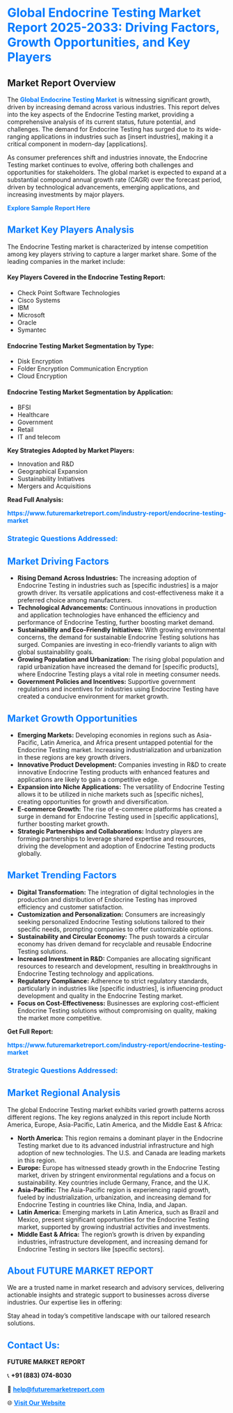 <h1 style="color: #007BFF;">Global Endocrine Testing Market Report 2025-2033: Driving Factors, Growth Opportunities, and Key Players</h1>

<section id="overview">
<h2>Market Report Overview</h2>
<p>The <a href="https://www.futuremarketreport.com/industry-report/endocrine-testing-market" style="color: #007BFF; text-decoration: none;"><strong>Global Endocrine Testing Market</strong></a> is witnessing significant growth, driven by increasing demand across various industries. This report delves into the key aspects of the Endocrine Testing market, providing a comprehensive analysis of its current status, future potential, and challenges. The demand for Endocrine Testing has surged due to its wide-ranging applications in industries such as [insert industries], making it a critical component in modern-day [applications].</p>
<p>As consumer preferences shift and industries innovate, the Endocrine Testing market continues to evolve, offering both challenges and opportunities for stakeholders. The global market is expected to expand at a substantial compound annual growth rate (CAGR) over the forecast period, driven by technological advancements, emerging applications, and increasing investments by major players.</p>
</section>

<section id="overview">
<p><a href="https://www.futuremarketreport.com/request-sample/reportId=34733" style="color: #007BFF; text-decoration: none;"><strong>Explore Sample Report Here</strong></a></p>
</section>

<section id="key-players">
<h2 style="color: #007BFF;">Market Key Players Analysis</h2>
<p>The Endocrine Testing market is characterized by intense competition among key players striving to capture a larger market share. Some of the leading companies in the market include:</p>
<h4>Key Players Covered in the Endocrine Testing Report:</h4>
<ul><li>Check Point Software Technologies</li><li>Cisco Systems</li><li>IBM</li><li>Microsoft</li><li>Oracle</li><li>Symantec</li></ul>
<h4>Endocrine Testing Market Segmentation by Type:</h4>
<ul><li>Disk Encryption</li><li>Folder Encryption Communication Encryption</li><li>Cloud Encryption</li></ul>

<h4>Endocrine Testing Market Segmentation by Application:</h4>
<ul><li>BFSI</li><li>Healthcare</li><li>Government</li><li>Retail</li><li>IT and telecom</li></ul>
<p><strong>Key Strategies Adopted by Market Players:</strong></p>
<ul>
<li>Innovation and R&D</li>
<li>Geographical Expansion</li>
<li>Sustainability Initiatives</li>
<li>Mergers and Acquisitions</li>
</ul>
</section>

<section>
<p><strong>Read Full Analysis: </strong></p><a href="https://www.futuremarketreport.com/industry-report/endocrine-testing-market" style="color: #007BFF; text-decoration: none;"><strong>https://www.futuremarketreport.com/industry-report/endocrine-testing-market</strong></a>
<h3 style="color: #007BFF;">Strategic Questions Addressed:</h3>
</section>

<section id="driving-factors">
<h2 style="color: #007BFF;">Market Driving Factors</h2>
<ul>
<li><strong>Rising Demand Across Industries:</strong> The increasing adoption of Endocrine Testing in industries such as [specific industries] is a major growth driver. Its versatile applications and cost-effectiveness make it a preferred choice among manufacturers.</li>
<li><strong>Technological Advancements:</strong> Continuous innovations in production and application technologies have enhanced the efficiency and performance of Endocrine Testing, further boosting market demand.</li>
<li><strong>Sustainability and Eco-Friendly Initiatives:</strong> With growing environmental concerns, the demand for sustainable Endocrine Testing solutions has surged. Companies are investing in eco-friendly variants to align with global sustainability goals.</li>
<li><strong>Growing Population and Urbanization:</strong> The rising global population and rapid urbanization have increased the demand for [specific products], where Endocrine Testing plays a vital role in meeting consumer needs.</li>
<li><strong>Government Policies and Incentives:</strong> Supportive government regulations and incentives for industries using Endocrine Testing have created a conducive environment for market growth.</li>
</ul>
</section>

<section id="growth-opportunities">
<h2 style="color: #007BFF;">Market Growth Opportunities</h2>
<ul>
<li><strong>Emerging Markets:</strong> Developing economies in regions such as Asia-Pacific, Latin America, and Africa present untapped potential for the Endocrine Testing market. Increasing industrialization and urbanization in these regions are key growth drivers.</li>
<li><strong>Innovative Product Development:</strong> Companies investing in R&D to create innovative Endocrine Testing products with enhanced features and applications are likely to gain a competitive edge.</li>
<li><strong>Expansion into Niche Applications:</strong> The versatility of Endocrine Testing allows it to be utilized in niche markets such as [specific niches], creating opportunities for growth and diversification.</li>
<li><strong>E-commerce Growth:</strong> The rise of e-commerce platforms has created a surge in demand for Endocrine Testing used in [specific applications], further boosting market growth.</li>
<li><strong>Strategic Partnerships and Collaborations:</strong> Industry players are forming partnerships to leverage shared expertise and resources, driving the development and adoption of Endocrine Testing products globally.</li>
</ul>
</section>

<section id="trending-factors">
<h2 style="color: #007BFF;">Market Trending Factors</h2>
<ul>
<li><strong>Digital Transformation:</strong> The integration of digital technologies in the production and distribution of Endocrine Testing has improved efficiency and customer satisfaction.</li>
<li><strong>Customization and Personalization:</strong> Consumers are increasingly seeking personalized Endocrine Testing solutions tailored to their specific needs, prompting companies to offer customizable options.</li>
<li><strong>Sustainability and Circular Economy:</strong> The push towards a circular economy has driven demand for recyclable and reusable Endocrine Testing solutions.</li>
<li><strong>Increased Investment in R&D:</strong> Companies are allocating significant resources to research and development, resulting in breakthroughs in Endocrine Testing technology and applications.</li>
<li><strong>Regulatory Compliance:</strong> Adherence to strict regulatory standards, particularly in industries like [specific industries], is influencing product development and quality in the Endocrine Testing market.</li>
<li><strong>Focus on Cost-Effectiveness:</strong> Businesses are exploring cost-efficient Endocrine Testing solutions without compromising on quality, making the market more competitive.</li>
</ul>
</section>

<section>
<p><strong>Get Full Report: </strong></p><a href="https://www.futuremarketreport.com/industry-report/endocrine-testing-market" style="color: #007BFF; text-decoration: none;"><strong>https://www.futuremarketreport.com/industry-report/endocrine-testing-market</strong></a>
<h3 style="color: #007BFF;">Strategic Questions Addressed:</h3>
</section>


<section id="regional-analysis">
<h2 style="color: #007BFF;">Market Regional Analysis</h2>
<p>The global Endocrine Testing market exhibits varied growth patterns across different regions. The key regions analyzed in this report include North America, Europe, Asia-Pacific, Latin America, and the Middle East & Africa:</p>
<ul>
<li><strong>North America:</strong> This region remains a dominant player in the Endocrine Testing market due to its advanced industrial infrastructure and high adoption of new technologies. The U.S. and Canada are leading markets in this region.</li>
<li><strong>Europe:</strong> Europe has witnessed steady growth in the Endocrine Testing market, driven by stringent environmental regulations and a focus on sustainability. Key countries include Germany, France, and the U.K.</li>
<li><strong>Asia-Pacific:</strong> The Asia-Pacific region is experiencing rapid growth, fueled by industrialization, urbanization, and increasing demand for Endocrine Testing in countries like China, India, and Japan.</li>
<li><strong>Latin America:</strong> Emerging markets in Latin America, such as Brazil and Mexico, present significant opportunities for the Endocrine Testing market, supported by growing industrial activities and investments.</li>
<li><strong>Middle East & Africa:</strong> The region’s growth is driven by expanding industries, infrastructure development, and increasing demand for Endocrine Testing in sectors like [specific sectors].</li>
</ul>
</section>

<footer>
<h2 style="color: #007BFF;">About FUTURE MARKET REPORT</h2>
<p>We are a trusted name in market research and advisory services, delivering actionable insights and strategic support to businesses across diverse industries. Our expertise lies in offering:</p>

<p>Stay ahead in today’s competitive landscape with our tailored research solutions.</p>

<h2 style="color: #007BFF;">Contact Us:</h2>
<p><strong>FUTURE MARKET REPORT</strong></p>
<p>📞 <strong>+91 (883) 074-8030</strong></p>
<p>📧 <strong><a href="mailto:help@futuremarketreport.com" style="color: #007BFF;">help@futuremarketreport.com</a></strong></p>
<p>🌐 <strong><a href="https://www.futuremarketreport.com/" style="color: #007BFF;">Visit Our Website</a></strong></p>
</footer>